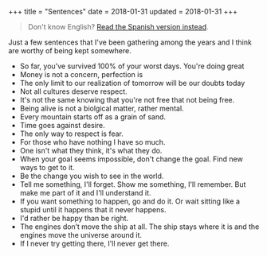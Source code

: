 +++
title = "Sentences"
date = 2018-01-31
updated = 2018-01-31
+++

> Don't know English? [Read the Spanish version instead](spanish.html).

Just a few sentences that I've been gathering among the years and I think are worthy of being kept somewhere.

* So far, you've survived 100% of your worst days. You're doing great
* Money is not a concern, perfection is
* The only limit to our realization of tomorrow will be our doubts today
* Not all cultures deserve respect.
* It's not the same knowing that you're not free that not being free.
* Being alive is not a biolgical matter, rather mental.
* Every mountain starts off as a grain of sand.
* Time goes against desire.
* The only way to respect is fear.
* For those who have nothing I have so much.
* One isn't what they think, it's what they do.
* When your goal seems impossible, don't change the goal. Find new ways to get to it.
* Be the change you wish to see in the world.
* Tell me something, I'll forget. Show me something, I'll remember. But make me part of it and I'll understand it.
* If you want something to happen, go and do it. Or wait sitting like a stupid until it happens that it never happens.
* I'd rather be happy than be right.
* The engines don’t move the ship at all. The ship stays where it is and the engines move the universe around it.
* If I never try getting there, I'll never get there.
